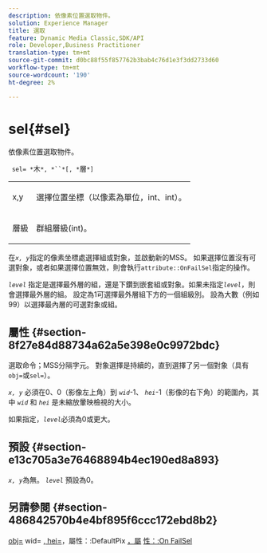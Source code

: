 ```yaml
---
description: 依像素位置選取物件。
solution: Experience Manager
title: 選取
feature: Dynamic Media Classic,SDK/API
role: Developer,Business Practitioner
translation-type: tm+mt
source-git-commit: d0bc88f55f857762b3bab4c76d1e3f3dd2733d60
workflow-type: tm+mt
source-wordcount: '190'
ht-degree: 2%

---
```



# sel{#sel}

依像素位置選取物件。

` sel= *`木`*, *``*[, *`層`*]`

<table id="simpletable_247FF35D791C43D3AB433B8CF49F8C91"> 
 <tr class="strow"> 
  <td class="stentry"> <p> <span class="varname"> x,y  </span> </p> </td> 
  <td class="stentry"> <p>選擇位置坐標（以像素為單位，int、int）。 </p> </td> 
 </tr> 
 <tr class="strow"> 
  <td class="stentry"> <p> <span class="varname"> 層級 </span> </p> </td> 
  <td class="stentry"> <p>群組層級(int)。 </p> </td> 
 </tr> 
</table>

在&#x200B;*`x, y`*&#x200B;指定的像素坐標處選擇組或對象，並啟動新的MSS。 如果選擇位置沒有可選對象，或者如果選擇位置無效，則會執行`attribute::OnFailSel`指定的操作。

*`level`* 指定是選擇最外層的組，還是下鑽到嵌套組或對象。如果未指定&#x200B;*`level`*，則會選擇最外層的組。 設定為1可選擇最外層組下方的一個組級別。 設為大數（例如99）以選擇最內層的可選對象或組。

## 屬性 {#section-8f27e84d88734a62a5e398e0c9972bdc}

選取命令；MSS分隔字元。 對象選擇是持續的，直到選擇了另一個對象（具有`obj=`或`sel=`）。

*`x, y`* 必須在0、0（影像左上角）到 *`wid`*-1、 *`hei`*-1（影像的右下角）的範圍內，其中 *`wid`* 和 *`hei`* 是未縮放暈映檢視的大小。

如果指定，*`level`*&#x200B;必須為0或更大。

## 預設 {#section-e13c705a3e76468894b4ec190ed8a893}

*`x, y`*&#x200B;為無。 *`level`* 預設為0。

## 另請參閱 {#section-486842570b4e4bf895f6ccc172ebd8b2}

[obj=](../../../../../ir-api/http-protocol/image-rendering-api-ref/c-ir-http-protocol-ref/c-ir-http-protocol-command-reference/r-ir-obj.md#reference-31e7dac7931b4e0eb3c7589f120a1e6a) wid= [, hei=](../../../../../ir-api/http-protocol/image-rendering-api-ref/c-ir-http-protocol-ref/c-ir-http-protocol-command-reference/r-ir-wid.md#reference-b7e691b0624941168c94b2749ae233ec)，屬性：:DefaultPix [，屬](../../../../../ir-api/http-protocol/image-rendering-api-ref/c-ir-http-protocol-ref/c-ir-http-protocol-command-reference/r-ir-hei.md#reference-1c08f60365a94417a39867c09cac5478) [](../../../../../ir-api/material-cat/image-rendering-api-ref/c-ir-material-catalog/c-ir-attributes-reference/r-ir-defaultpix.md#reference-102c98f9b5d24d2aaaeb756653fb0e6f) [性：:On FailSel](../../../../../ir-api/material-cat/image-rendering-api-ref/c-ir-material-catalog/c-ir-attributes-reference/r-ir-onfailsel.md#reference-f95e4a4a3c02412b87a2b0acca8a5513)
